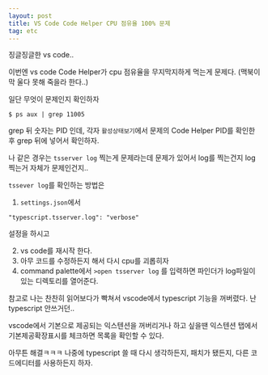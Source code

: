 ```yaml
---
layout: post
title: VS Code Code Helper CPU 점유율 100% 문제
tag: etc
---
```


징글징글한 vs code..

이번엔 vs code Code Helper가 cpu 점유율을 무지막지하게 먹는게 문제다.
(맥북이 막 울다 못해 죽을라 한다..)

일단 무엇이 문제인지 확인하자

```
$ ps aux | grep 11005
```

grep 뒤 숫자는 PID 인데, 각자 `활성상태보기`에서 문제의 Code Helper PID를 확인한 후 grep 뒤에 넣어서 확인하자.

나 같은 경우는 `tsserver log` 찍는게 문제라는데 문제가 있어서 log를 찍는건지 log 찍는거 자체가 문제인건지..

`tssever log`를 확인하는 방법은 

1. `settings.json`에서 
```
"typescript.tsserver.log": "verbose"
```
설정을 하시고  

2. vs code를 재시작 한다.  
3. 아무 코드를 수정하든지 해서 다시 cpu를 괴롭히자  
4. command palette에서 `>open tsserver log` 를 입력하면 파인더가 log파일이 있는 디렉토리를 열어준다.

참고로 나는 찬찬히 읽어보다가 빡쳐서 vscode에서 typescript 기능을 꺼버렸다. 난 typescript 안쓰거던..

vscode에서 기본으로 제공되는 익스텐션을 꺼버리거나 하고 싶을땐 익스텐션 탭에서 기본제공확장표시를 체크하면 목록을 확인할 수 있다.

아무튼 해결ㅋㅋㅋ 나중에 typescript 쓸 때 다시 생각하든지, 패치가 됐든지, 다른 코드에디터를 사용하든지 하자.